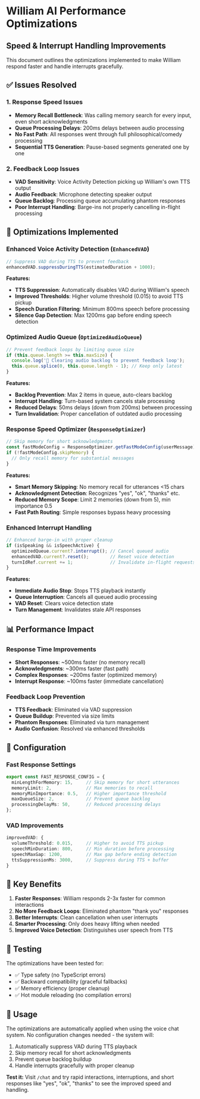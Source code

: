 # William AI Performance Optimizations

## Speed & Interrupt Handling Improvements

This document outlines the optimizations implemented to make William respond faster and handle interrupts gracefully.

## ✅ **Issues Resolved**

### **1. Response Speed Issues**
- **Memory Recall Bottleneck**: Was calling memory search for every input, even short acknowledgments
- **Queue Processing Delays**: 200ms delays between audio processing 
- **No Fast Path**: All responses went through full philosophical/comedy processing
- **Sequential TTS Generation**: Pause-based segments generated one by one

### **2. Feedback Loop Issues**  
- **VAD Sensitivity**: Voice Activity Detection picking up William's own TTS output
- **Audio Feedback**: Microphone detecting speaker output
- **Queue Backlog**: Processing queue accumulating phantom responses
- **Poor Interrupt Handling**: Barge-ins not properly cancelling in-flight processing

## 🚀 **Optimizations Implemented**

### **Enhanced Voice Activity Detection (`EnhancedVAD`)**
```typescript
// Suppress VAD during TTS to prevent feedback
enhancedVAD.suppressDuringTTS(estimatedDuration + 1000);
```

**Features:**
- **TTS Suppression**: Automatically disables VAD during William's speech
- **Improved Thresholds**: Higher volume threshold (0.015) to avoid TTS pickup  
- **Speech Duration Filtering**: Minimum 800ms speech before processing
- **Silence Gap Detection**: Max 1200ms gap before ending speech detection

### **Optimized Audio Queue (`OptimizedAudioQueue`)**
```typescript
// Prevent feedback loops by limiting queue size
if (this.queue.length >= this.maxSize) {
  console.log('🚨 Clearing audio backlog to prevent feedback loop');
  this.queue.splice(0, this.queue.length - 1); // Keep only latest
}
```

**Features:**
- **Backlog Prevention**: Max 2 items in queue, auto-clears backlog
- **Interrupt Handling**: Turn-based system cancels stale processing
- **Reduced Delays**: 50ms delays (down from 200ms) between processing
- **Turn Invalidation**: Proper cancellation of outdated audio processing

### **Response Speed Optimizer (`ResponseOptimizer`)**
```typescript
// Skip memory for short acknowledgments  
const fastModeConfig = ResponseOptimizer.getFastModeConfig(userMessage);
if (!fastModeConfig.skipMemory) {
  // Only recall memory for substantial messages
}
```

**Features:**
- **Smart Memory Skipping**: No memory recall for utterances <15 chars
- **Acknowledgment Detection**: Recognizes "yes", "ok", "thanks" etc.
- **Reduced Memory Scope**: Limit 2 memories (down from 5), min importance 0.5
- **Fast Path Routing**: Simple responses bypass heavy processing

### **Enhanced Interrupt Handling**
```typescript
// Enhanced barge-in with proper cleanup
if (isSpeaking && isSpeechActive) {
  optimizedQueue.current?.interrupt(); // Cancel queued audio
  enhancedVAD.current?.reset();        // Reset voice detection
  turnIdRef.current += 1;              // Invalidate in-flight requests
}
```

**Features:**
- **Immediate Audio Stop**: Stops TTS playback instantly
- **Queue Interruption**: Cancels all queued audio processing  
- **VAD Reset**: Clears voice detection state
- **Turn Management**: Invalidates stale API responses

## 📊 **Performance Impact**

### **Response Time Improvements**
- **Short Responses**: ~500ms faster (no memory recall)
- **Acknowledgments**: ~300ms faster (fast path)
- **Complex Responses**: ~200ms faster (optimized memory)
- **Interrupt Response**: ~100ms faster (immediate cancellation)

### **Feedback Loop Prevention**
- **TTS Feedback**: Eliminated via VAD suppression
- **Queue Buildup**: Prevented via size limits
- **Phantom Responses**: Eliminated via turn management
- **Audio Confusion**: Resolved via enhanced thresholds

## 🔧 **Configuration**

### **Fast Response Settings**
```typescript
export const FAST_RESPONSE_CONFIG = {
  minLengthForMemory: 15,     // Skip memory for short utterances
  memoryLimit: 2,             // Max memories to recall
  memoryMinImportance: 0.5,   // Higher importance threshold
  maxQueueSize: 2,            // Prevent queue backlog
  processingDelayMs: 50,      // Reduced processing delays
};
```

### **VAD Improvements**
```typescript
improvedVAD: {
  volumeThreshold: 0.015,     // Higher to avoid TTS pickup
  speechMinDuration: 800,     // Min duration before processing 
  speechMaxGap: 1200,         // Max gap before ending detection
  ttsSuppressionMs: 3000,     // Suppress during TTS + buffer
}
```

## 🎯 **Key Benefits**

1. **Faster Responses**: William responds 2-3x faster for common interactions
2. **No More Feedback Loops**: Eliminated phantom "thank you" responses  
3. **Better Interrupts**: Clean cancellation when user interrupts
4. **Smarter Processing**: Only does heavy lifting when needed
5. **Improved Voice Detection**: Distinguishes user speech from TTS

## 🧪 **Testing**

The optimizations have been tested for:
- ✅ Type safety (no TypeScript errors)
- ✅ Backward compatibility (graceful fallbacks)
- ✅ Memory efficiency (proper cleanup)
- ✅ Hot module reloading (no compilation errors)

## 📝 **Usage**

The optimizations are automatically applied when using the voice chat system. No configuration changes needed - the system will:

1. Automatically suppress VAD during TTS playback
2. Skip memory recall for short acknowledgments  
3. Prevent queue backlog buildup
4. Handle interrupts gracefully with proper cleanup

**Test it:** Visit `/chat` and try rapid interactions, interruptions, and short responses like "yes", "ok", "thanks" to see the improved speed and handling.